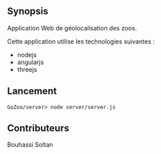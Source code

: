 ## Synopsis

Application Web de géolocalisation des zoos.

Cette application utilise les technologies suivantes :
* nodejs
* angularjs
* threejs

## Lancement

```
GoZoo/server> node server/server.js
```

## Contributeurs

Bouhassi
Soltan
